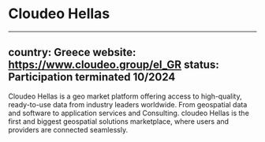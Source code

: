 # Cloudeo Hellas

---
country: Greece
website: https://www.cloudeo.group/el_GR
status: Participation terminated 10/2024
---

Cloudeo Hellas is a geo market platform offering access to high-quality, ready-to-use data from industry leaders worldwide. From geospatial data and software to application services and Consulting. cloudeo Hellas is the first and biggest geospatial solutions marketplace, where users and providers are connected seamlessly.
